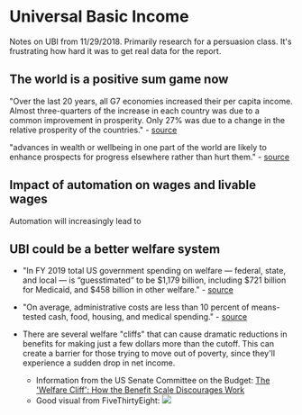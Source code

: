 # Universal Basic Income
Notes on UBI from 11/29/2018. Primarily research for a persuasion class. It's frustrating how hard it was to get real data for the report.

## The world is a positive sum game now
"Over the last 20 years, all G7 economies increased their per capita income. Almost three-quarters of the increase in each country was due to a common improvement in prosperity. Only 27% was due to a change in the relative prosperity of the countries." - [source](https://www.weforum.org/agenda/2015/01/win-win-world/)

"advances in wealth or wellbeing in one part of the world are likely to enhance prospects for progress elsewhere rather than hurt them." - [source](https://www.cgdev.org/blog/upside-down-and-positive-sum-world)


## Impact of automation on wages and livable wages
Automation will increasingly lead to 


## UBI could be a better welfare system
- "In FY 2019 total US government spending on welfare — federal, state, and local — is “guesstimated” to be $1,179 billion, including $721 billion for Medicaid, and $458 billion in other welfare." - [source](https://www.usgovernmentspending.com/us_welfare_spending_40.html)

- "On average, administrative costs are less than 10 percent of means-tested cash, food, housing, and medical spending." - [source](https://www.heritage.org/welfare/report/understanding-the-hidden-11-trillion-welfare-system-and-how-reform-it)

- There are several welfare "cliffs" that can cause dramatic reductions in benefits for making just a few dollars more than the cutoff. This can create a barrier for those trying to move out of poverty, since they'll experience a sudden drop in net income. 
    - Information from the US Senate Committee on the Budget: [The 'Welfare Cliff': How the Benefit Scale Discourages Work](https://www.budget.senate.gov/newsroom/budget-background/the-welfare-cliff-how-the-benefit-scale-discourages-work)
    - Good visual from FiveThirtyEight:
    ![](https://fivethirtyeight.com/wp-content/uploads/2016/04/flowers-ubi-12.png?w=1150)


